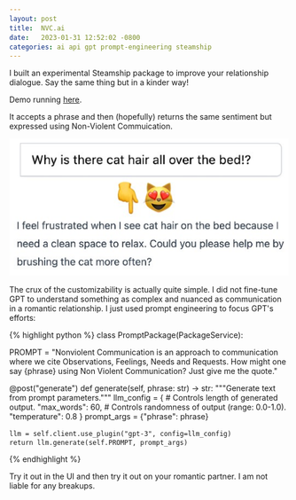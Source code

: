 ```yaml
---
layout: post
title:  NVC.ai
date:   2023-01-31 12:52:02 -0800
categories: ai api gpt prompt-engineering steamship
---
```


I built an experimental Steamship package to improve your relationship dialogue. Say the same thing but in a kinder way!

Demo running [here](https://www.steamship.com/packages/nvc?tab=Demo).

It accepts a phrase and then (hopefully) returns the same sentiment but expressed using Non-Violent Commuication.

![image](https://github.com/collinferry/nvc-ai/blob/main/cat-hair-nvc.jpg?raw=true)

The crux of the customizability is actually quite simple. I did not fine-tune GPT to understand something as complex and nuanced as communication in a romantic relationship. I just used prompt engineering to focus GPT's efforts:

{% highlight python %}
class PromptPackage(PackageService):
  
  PROMPT = "Nonviolent Communication is an approach to communication where we cite Observations, Feelings, Needs and Requests. How might one say {phrase} using Non Violent Communication? Just give me the quote."

  @post("generate")
  def generate(self, phrase: str) -> str:
    """Generate text from prompt parameters."""
    llm_config = {
      # Controls length of generated output.
      "max_words": 60,
      # Controls randomness of output (range: 0.0-1.0).
      "temperature": 0.8
    }
    prompt_args = {"phrase": phrase}

    llm = self.client.use_plugin("gpt-3", config=llm_config)
    return llm.generate(self.PROMPT, prompt_args)

{% endhighlight %}

Try it out in the UI and then try it out on your romantic partner. I am not liable for any breakups. 

